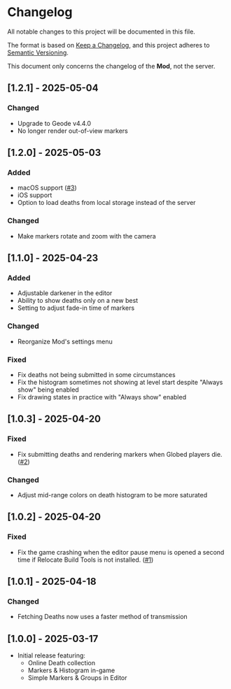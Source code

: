 # Changelog

All notable changes to this project will be documented in this file.

The format is based on [Keep a Changelog](https://keepachangelog.com/en/1.1.0/),
and this project adheres to [Semantic Versioning](https://semver.org/spec/v2.0.0.html).

This document only concerns the changelog of the **Mod**, not the server.

## [1.2.1] - 2025-05-04

### Changed

- Upgrade to Geode v4.4.0
- No longer render out-of-view markers

## [1.2.0] - 2025-05-03

### Added

- macOS support ([#3](https://github.com/MaSp005/deathmarkers/pull/3))
- iOS support
- Option to load deaths from local storage instead of the server

### Changed

- Make markers rotate and zoom with the camera

## [1.1.0] - 2025-04-23

### Added

- Adjustable darkener in the editor
- Ability to show deaths only on a new best
- Setting to adjust fade-in time of markers

### Changed

- Reorganize Mod's settings menu

### Fixed

- Fix deaths not being submitted in some circumstances
- Fix the histogram sometimes not showing at level start despite "Always show" being enabled
- Fix drawing states in practice with "Always show" enabled

## [1.0.3] - 2025-04-20

### Fixed

- Fix submitting deaths and rendering markers when Globed players die. ([#2](https://github.com/MaSp005/deathmarkers/issues/2))

### Changed

- Adjust mid-range colors on death histogram to be more saturated

## [1.0.2] - 2025-04-20

### Fixed

- Fix the game crashing when the editor pause menu is opened a second time if Relocate Build Tools is not installed. ([#1](https://github.com/MaSp005/deathmarkers/issues/1))

## [1.0.1] - 2025-04-18

### Changed

- Fetching Deaths now uses a faster method of transmission

## [1.0.0] - 2025-03-17

- Initial release featuring:
  - Online Death collection
  - Markers & Histogram in-game
  - Simple Markers & Groups in Editor
